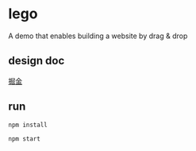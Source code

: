 # lego
A demo that enables building a website by drag &amp; drop

## design doc
[掘金](https://juejin.im/post/5a04045f5188251c306d78c7)

## run

`npm install`

`npm start`

